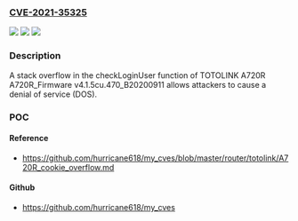 ### [CVE-2021-35325](https://cve.mitre.org/cgi-bin/cvename.cgi?name=CVE-2021-35325)
![](https://img.shields.io/static/v1?label=Product&message=n%2Fa&color=blue)
![](https://img.shields.io/static/v1?label=Version&message=n%2Fa&color=blue)
![](https://img.shields.io/static/v1?label=Vulnerability&message=n%2Fa&color=brighgreen)

### Description

A stack overflow in the checkLoginUser function of TOTOLINK A720R A720R_Firmware v4.1.5cu.470_B20200911 allows attackers to cause a denial of service (DOS).

### POC

#### Reference
- https://github.com/hurricane618/my_cves/blob/master/router/totolink/A720R_cookie_overflow.md

#### Github
- https://github.com/hurricane618/my_cves

